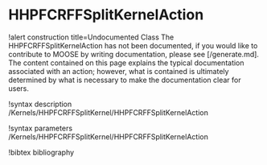 <!-- MOOSE Documentation Stub: Remove this when content is added. -->

# HHPFCRFFSplitKernelAction

!alert construction title=Undocumented Class
The HHPFCRFFSplitKernelAction has not been documented, if you would like to contribute to MOOSE by writing
documentation, please see [/generate.md]. The content contained on this page explains the typical
documentation associated with an action; however, what is contained is ultimately determined by what
is necessary to make the documentation clear for users.

!syntax description /Kernels/HHPFCRFFSplitKernel/HHPFCRFFSplitKernelAction

!syntax parameters /Kernels/HHPFCRFFSplitKernel/HHPFCRFFSplitKernelAction

!bibtex bibliography
